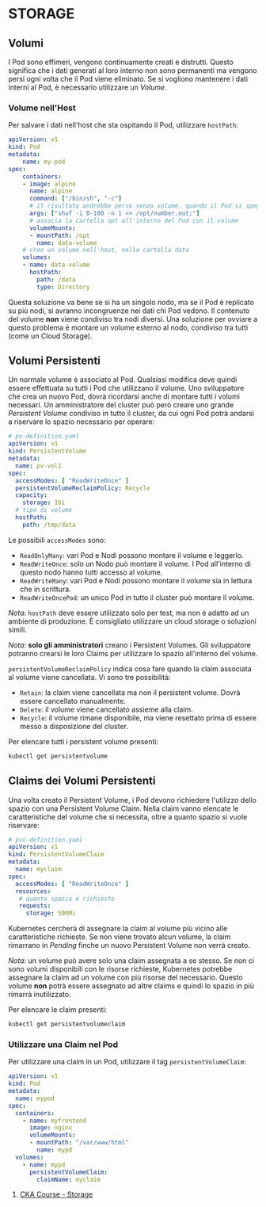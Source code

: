 # STORAGE

## Volumi

I Pod sono effimeri, vengono continuamente creati e distrutti. Questo significa che i dati generati al loro interno non sono permanenti ma vengono persi ogni volta che il Pod viene eliminato.
Se si vogliono mantenere i dati interni al Pod, è necessario utilizzare un *Volume*.

### Volume nell'Host

Per salvare i dati nell'host che sta ospitando il Pod, utilizzare `hostPath`:

```yaml
apiVersion: v1
kind: Pod
metadata:
    name: my-pod
spec:
    containers:
    - image: alpine
      name: alpine
      command: ["/bin/sh", "-c"]
      # il risultato andrebbe perso senza volume, quando il Pod si spegne
      args: ["shuf -i 0-100 -n 1 >> /opt/number.out;"]
      # associa la cartella opt all'interno del Pod con il volume
      volumeMounts:
      - mountPath: /opt
        name: data-volume
    # creo un volume nell'host, nella cartella data
    volumes:
    - name: data-volume
      hostPath:
        path: /data
        type: Directory
```

Questa soluzione va bene se si ha un singolo nodo, ma se il Pod è replicato su più nodi, si avranno incongruenze nei dati chi Pod vedono. Il contenuto del volume __non__ viene condiviso tra nodi diversi.
Una soluzione per ovviare a questo problema è montare un volume esterno al nodo, condiviso tra tutti (come un Cloud Storage).

## Volumi Persistenti

Un normale volume è associato al Pod. Qualsiasi modifica deve quindi essere effettuata su tutti i Pod che utilizzano il volume. Uno sviluppatore che crea un nuovo Pod, dovrà ricordarsi anche di montare tutti i volumi necessari.
Un amministratore del cluster può però creare uno grande *Persistent Volume* condiviso in tutto il cluster, da cui ogni Pod potrà andarsi a riservare lo spazio necessario per operare:

```yaml
# pv-definition.yaml
apiVersion: v1
kind: PersistentVolume
metadata:
  name: pv-vol1
spec:
  accessModes: [ "ReadWriteOnce" ]
  persistentVolumeReclaimPolicy: Recycle
  capacity:
    storage: 1Gi
  # tipo di volume
  hostPath:
    path: /tmp/data
```

Le possibili `accessModes` sono:

* `ReadOnlyMany`: vari Pod e Nodi possono montare il volume e leggerlo.
* `ReadWriteOnce`: solo un Nodo può montare il volume. I Pod all'interno di questo nodo hanno tutti accesso al volume.
* `ReadWriteMany`: vari Pod e Nodi possono montare il volume sia in lettura che in scrittura.
* `ReadWriteOncePod`: un unico Pod in tutto il cluster può montare il volume.

*Nota*: `hostPath` deve essere utilizzato solo per test, ma non è adatto ad un ambiente di produzione. È consigliato utilizzare un cloud storage o soluzioni simili.

*Nota*: __solo gli amministratori__ creano i Persistent Volumes. Gli sviluppatore potranno crearsi le loro Claims per utilizzare lo spazio all'interno del volume.

`persistentVolumeReclaimPolicy` indica cosa fare quando la claim associata al volume viene cancellata. Vi sono tre possibilità:

* `Retain`: la claim viene cancellata ma non il persistent volume. Dovrà essere cancellato manualmente.
* `Delete`: il volume viene cancellato assieme alla claim.
* `Recycle`: il volume rimane disponibile, ma viene resettato prima di essere messo a disposizione del cluster.

Per elencare tutti i persistent volume presenti:

```bash
kubectl get persistentvolume
```

## Claims dei Volumi Persistenti

Una volta creato il Persistent Volume, i Pod devono richiedere l'utilizzo dello spazio con una Persistent Volume Claim. Nella claim vanno elencate le caratteristiche del volume che si necessita, oltre a quanto spazio si vuole riservare:

```yaml
# pvc-definition.yaml
apiVersion: v1
kind: PersistentVolumeClaim
metadata:
  name: myclaim
spec:
  accessModes: [ "ReadWriteOnce" ]
  resources:
   # quanto spazio è richiesto
   requests:
     storage: 500Mi
```

Kubernetes cercherà di assegnare la claim al volume più vicino alle caratteristiche richieste. Se non viene trovato alcun volume, la claim rimarrano in *Pending* finche un nuovo Persistent Volume non verrà creato.

*Nota*: un volume può avere solo una claim assegnata a se stesso. Se non ci sono volumi disponibili con le risorse richieste, Kubernetes potrebbe assegnare la claim ad un volume con più risorse del necessario. Questo volume __non__ potrà essere assegnato ad altre claims e quindi lo spazio in più rimarrà inutilizzato.

Per elencare le claim presenti:

```bash
kubectl get persistentvolumeclaim
```

### Utilizzare una Claim nel Pod

Per utilizzare una claim in un Pod, utilizzare il tag `persistentVolumeClaim`:

```yaml
apiVersion: v1
kind: Pod
metadata:
  name: mypod
spec:
  containers:
    - name: myfrontend
      image: nginx
      volumeMounts:
      - mountPath: "/var/www/html"
        name: mypd
  volumes:
    - name: mypd
      persistentVolumeClaim:
        claimName: myclaim
```

1. [CKA Course - Storage](https://github.com/kodekloudhub/certified-kubernetes-administrator-course/tree/master/docs/08-Storage)
